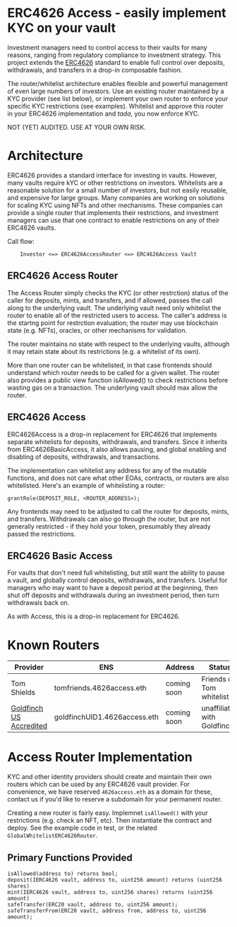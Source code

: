 # ERC4626 Access - easily implement KYC on your vault

Investment managers need to control access to their vaults for many reasons, ranging from regulatory compliance to investment strategy.
This project extends the [ERC4626](https://erc4626.info/) standard to enable full control over deposits, withdrawals, and transfers in a drop-in composable fashion.

The router/whitelist architecture enables flexible and powerful management of even large numbers of investors. 
Use an existing router maintained by a KYC provider (see list below), or implement your own router to enforce your specific KYC restrictions (see examples).
Whitelist and approve this router in your ERC4626 implementation and *tada*, you now enforce KYC.

NOT (YET) AUDITED. USE AT YOUR OWN RISK.

# Architecture

ERC4626 provides a standard interface for investing in vaults. However, many vaults require kYC or other restrictions on investors. Whitelists are a reasonable solution for
a small number of investors, but not easily reusable, and expensive for large groups. Many companies are working on solutions for scaling KYC using NFTs and other mechanisms. These companies can provide a single router that implements their restrictions, and investment managers can use that one contract to enable restrictions on any of their ERC4626 vaults. 

Call flow:
```
    Investor <=> ERC4626AccessRouter <=> ERC4626Access Vault
```

## ERC4626 Access Router

The Access Router simply checks the KYC (or other restrction) status of the caller for deposits, mints, and transfers, and if allowed, passes the call along to the underlying vault. The underlying vault need only whitelist the router to enable all of the restricted users to access. 
The caller's address is the startng point for restrction evaluation; the router may use blockchain state (e.g. NFTs), oracles, or other mechanisms for validation.

The router maintains no state with respect to the underlying vaults, although it may retain state about its restrictions (e.g. a whitelist of its own). 

More than one router can be whitelisted, in that case frontends should understand which router needs to be called for a given wallet. The router also provides a public view function isAllowed() to check restrictions before wasting gas on a transaction. The underlying vault should max allow the router.

## ERC4626 Access

ERC4626Access is a drop-in replacement for ERC4626 that implements separate whitelists for deposits, withdrawals, and transfers. Since it inherits from ERC4626BasicAccess, it also allows pausing, and global enabling and disabling of deposits, withdrawals, and transactions.

The implementation can whitelist any address for any of the mutable functions, and does not care what other EOAs, contracts, or routers are also whitelisted. Here's an example of whitelisting a router:

```solidity
grantRole(DEPOSIT_ROLE, <ROUTER_ADDRESS>);
```

Any frontends may need to be adjusted to call the router for deposits, mints, and transfers. Withdrawals can also go through the router, but are not generally restricted - if they hold your token, presumably they already passed the restrictions.

## ERC4626 Basic Access

For vaults that don't need full whitelisting, but still want the ability to pause a vault, and globally control deposits, withdrawals, and transfers. Useful for managers who may want to have a deposit period at the beginning, then shut off deposits and withdrawals during an investment period, then turn withdrawals back on.

As with Access, this is a drop-in replacement for ERC4626.

# Known Routers

| Provider | ENS | Address | Status |
|---|---|---|---|
| Tom Shields | tomfriends.4626access.eth | coming soon | Friends of Tom whitelist |
| [Goldfinch US Accredited](https://docs.goldfinch.finance/goldfinch/unique-identity-uid/for-developers) | goldfinchUID1.4626access.eth | coming soon | unaffiliated with Goldfinch

# Access Router Implementation

KYC and other identity providers should create and maintain their own routers which can be used by any ERC4626 vault provider. 
For convenience, we have reserved `4626access.eth` as a domain for these, contact us if you'd like to reserve a subdomain for your permanent router.

Creating a new router is fairly easy. Implemnet `isAllowed()` with your restrictions (e.g. check an NFT, etc). Then instantiate the contract and deploy. See the example code in test, or the related `GlobalWhitelistERC4626Router`.

## Primary Functions Provided

```solidity
isAllowed(address to) returns bool;
deposit(IERC4626 vault, address to, uint256 amount) returns (uint256 shares)
mint(IERC4626 vault, address to, uint256 shares) returns (uint256 amount)
safeTransfer(ERC20 vault, address to, uint256 amount);
safeTransferFrom(ERC20 vault, address from, address to, uint256 amount);
```
